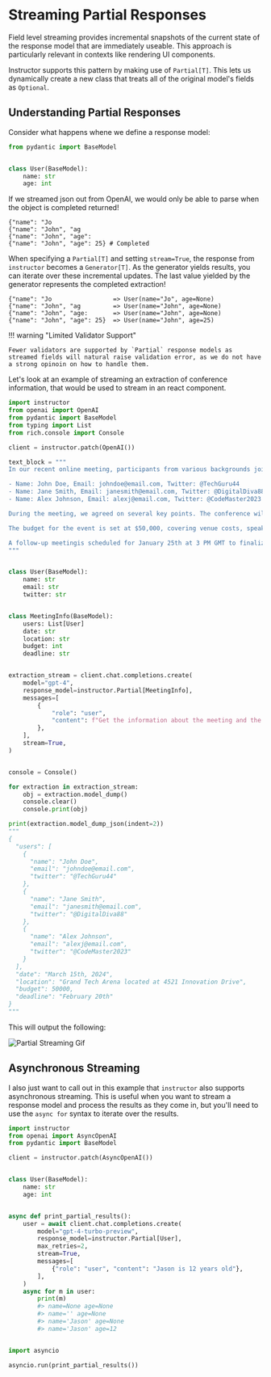 # Streaming Partial Responses

Field level streaming provides incremental snapshots of the current state of the response model that are immediately useable. This approach is particularly relevant in contexts like rendering UI components.

Instructor supports this pattern by making use of `Partial[T]`. This lets us dynamically create a new class that treats all of the original model's fields as `Optional`.

## Understanding Partial Responses

Consider what happens whene we define a response model:

```python
from pydantic import BaseModel


class User(BaseModel):
    name: str
    age: int
```

If we streamed json out from OpenAI, we would only be able to parse when the object is completed returned!

```
{"name": "Jo
{"name": "John", "ag
{"name": "John", "age":
{"name": "John", "age": 25} # Completed
```

When specifying a `Partial[T]` and setting `stream=True`, the response from `instructor` becomes a `Generator[T]`. As the generator yields results, you can iterate over these incremental updates. The last value yielded by the generator represents the completed extraction!

```
{"name": "Jo                 => User(name="Jo", age=None)
{"name": "John", "ag         => User(name="John", age=None)
{"name": "John", "age:       => User(name="John", age=None)
{"name": "John", "age": 25}  => User(name="John", age=25)
```

!!! warning "Limited Validator Support"

    Fewer validators are supported by `Partial` response models as streamed fields will natural raise validation error, as we do not have a strong opinoin on how to handle them.

Let's look at an example of streaming an extraction of conference information, that would be used to stream in an react component.

```python
import instructor
from openai import OpenAI
from pydantic import BaseModel
from typing import List
from rich.console import Console

client = instructor.patch(OpenAI())

text_block = """
In our recent online meeting, participants from various backgrounds joined to discuss the upcoming tech conference. The names and contact details of the participants were as follows:

- Name: John Doe, Email: johndoe@email.com, Twitter: @TechGuru44
- Name: Jane Smith, Email: janesmith@email.com, Twitter: @DigitalDiva88
- Name: Alex Johnson, Email: alexj@email.com, Twitter: @CodeMaster2023

During the meeting, we agreed on several key points. The conference will be held on March 15th, 2024, at the Grand Tech Arena located at 4521 Innovation Drive. Dr. Emily Johnson, a renowned AI researcher, will be our keynote speaker.

The budget for the event is set at $50,000, covering venue costs, speaker fees, and promotional activities. Each participant is expected to contribute an article to the conference blog by February 20th.

A follow-up meetingis scheduled for January 25th at 3 PM GMT to finalize the agenda and confirm the list of speakers.
"""


class User(BaseModel):
    name: str
    email: str
    twitter: str


class MeetingInfo(BaseModel):
    users: List[User]
    date: str
    location: str
    budget: int
    deadline: str


extraction_stream = client.chat.completions.create(
    model="gpt-4",
    response_model=instructor.Partial[MeetingInfo],
    messages=[
        {
            "role": "user",
            "content": f"Get the information about the meeting and the users {text_block}",
        },
    ],
    stream=True,
)


console = Console()

for extraction in extraction_stream:
    obj = extraction.model_dump()
    console.clear()
    console.print(obj)

print(extraction.model_dump_json(indent=2))
"""
{
  "users": [
    {
      "name": "John Doe",
      "email": "johndoe@email.com",
      "twitter": "@TechGuru44"
    },
    {
      "name": "Jane Smith",
      "email": "janesmith@email.com",
      "twitter": "@DigitalDiva88"
    },
    {
      "name": "Alex Johnson",
      "email": "alexj@email.com",
      "twitter": "@CodeMaster2023"
    }
  ],
  "date": "March 15th, 2024",
  "location": "Grand Tech Arena located at 4521 Innovation Drive",
  "budget": 50000,
  "deadline": "February 20th"
}
"""
```

This will output the following:

![Partial Streaming Gif](../img/partial.gif)

## Asynchronous Streaming

I also just want to call out in this example that `instructor` also supports asynchronous streaming. This is useful when you want to stream a response model and process the results as they come in, but you'll need to use the `async for` syntax to iterate over the results.

```python
import instructor
from openai import AsyncOpenAI
from pydantic import BaseModel

client = instructor.patch(AsyncOpenAI())


class User(BaseModel):
    name: str
    age: int


async def print_partial_results():
    user = await client.chat.completions.create(
        model="gpt-4-turbo-preview",
        response_model=instructor.Partial[User],
        max_retries=2,
        stream=True,
        messages=[
            {"role": "user", "content": "Jason is 12 years old"},
        ],
    )
    async for m in user:
        print(m)
        #> name=None age=None
        #> name='' age=None
        #> name='Jason' age=None
        #> name='Jason' age=12


import asyncio

asyncio.run(print_partial_results())
```
